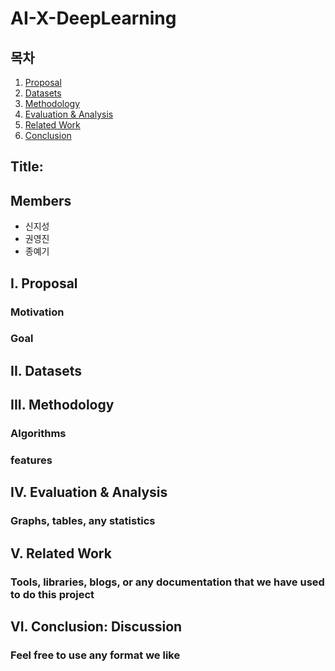 # AI-X-DeepLearning
## 목차

1. [Proposal](#i-proposal)
2. [Datasets](#ii-datasets)
3. [Methodology](#iii-methodology)
4. [Evaluation & Analysis](#iv-evaluation--analysis)
5. [Related Work](#v-related-work)
6. [Conclusion](#vi-conclusion:-discussion)

## Title:
## Members
- 신지성
- 권영진
- 종예기

## I. Proposal
### Motivation
### Goal

## II. Datasets

## III. Methodology
### Algorithms
### features

## IV. Evaluation & Analysis
### Graphs, tables, any statistics

## V. Related Work
### Tools, libraries, blogs, or any documentation that we have used to do this project

## VI. Conclusion: Discussion
### Feel free to use any format we like

